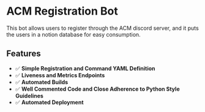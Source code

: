 # ACM Registration Bot

This bot allows users to register through the ACM discord server, and it puts the users in a notion database for easy consumption.

## Features

- ✅ **Simple Registration and Command YAML Definition** 
- ✅ **Liveness and Metrics Endpoints**
- ✅ **Automated Builds**
- ✅ **Well Commented Code and Close Adherence to Python Style Guidelines**
- ✅ **Automated Deployment**
